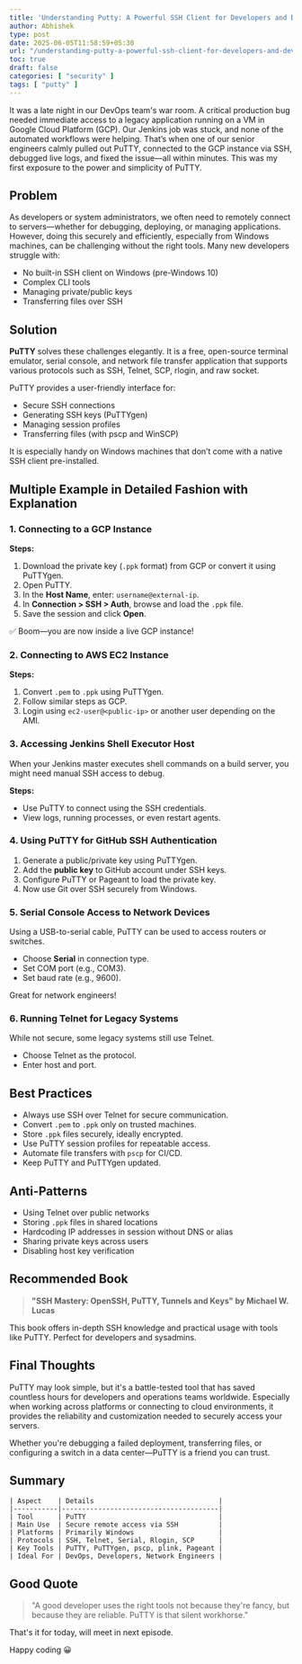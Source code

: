 ```yaml
---
title: 'Understanding Putty: A Powerful SSH Client for Developers and Devops'
author: Abhishek
type: post
date: 2025-06-05T11:58:59+05:30
url: "/understanding-putty-a-powerful-ssh-client-for-developers-and-devops/"
toc: true
draft: false
categories: [ "security" ]
tags: [ "putty" ]
---
```


It was a late night in our DevOps team's war room. A critical production bug needed immediate access to a legacy
application running on a VM in Google Cloud Platform (GCP). Our Jenkins job was stuck, and none of the automated
workflows were helping. That’s when one of our senior engineers calmly pulled out PuTTY, connected to the GCP instance
via SSH, debugged live logs, and fixed the issue—all within minutes. This was my first exposure to the power and
simplicity of PuTTY.

## Problem

As developers or system administrators, we often need to remotely connect to servers—whether for debugging, deploying,
or managing applications. However, doing this securely and efficiently, especially from Windows machines, can be
challenging without the right tools. Many new developers struggle with:

* No built-in SSH client on Windows (pre-Windows 10)
* Complex CLI tools
* Managing private/public keys
* Transferring files over SSH

## Solution

**PuTTY** solves these challenges elegantly. It is a free, open-source terminal emulator, serial console, and network
file transfer application that supports various protocols such as SSH, Telnet, SCP, rlogin, and raw socket.

PuTTY provides a user-friendly interface for:

* Secure SSH connections
* Generating SSH keys (PuTTYgen)
* Managing session profiles
* Transferring files (with pscp and WinSCP)

It is especially handy on Windows machines that don’t come with a native SSH client pre-installed.

## Multiple Example in Detailed Fashion with Explanation

### 1. Connecting to a GCP Instance

**Steps:**

1. Download the private key (`.ppk` format) from GCP or convert it using PuTTYgen.
2. Open PuTTY.
3. In the **Host Name**, enter: `username@external-ip`.
4. In **Connection > SSH > Auth**, browse and load the `.ppk` file.
5. Save the session and click **Open**.

✅ Boom—you are now inside a live GCP instance!

### 2. Connecting to AWS EC2 Instance

**Steps:**

1. Convert `.pem` to `.ppk` using PuTTYgen.
2. Follow similar steps as GCP.
3. Login using `ec2-user@<public-ip>` or another user depending on the AMI.

### 3. Accessing Jenkins Shell Executor Host

When your Jenkins master executes shell commands on a build server, you might need manual SSH access to debug.

**Steps:**

* Use PuTTY to connect using the SSH credentials.
* View logs, running processes, or even restart agents.

### 4. Using PuTTY for GitHub SSH Authentication

1. Generate a public/private key using PuTTYgen.
2. Add the **public key** to GitHub account under SSH keys.
3. Configure PuTTY or Pageant to load the private key.
4. Now use Git over SSH securely from Windows.

### 5. Serial Console Access to Network Devices

Using a USB-to-serial cable, PuTTY can be used to access routers or switches.

* Choose **Serial** in connection type.
* Set COM port (e.g., COM3).
* Set baud rate (e.g., 9600).

Great for network engineers!

### 6. Running Telnet for Legacy Systems

While not secure, some legacy systems still use Telnet.

* Choose Telnet as the protocol.
* Enter host and port.

## Best Practices

* Always use SSH over Telnet for secure communication.
* Convert `.pem` to `.ppk` only on trusted machines.
* Store `.ppk` files securely, ideally encrypted.
* Use PuTTY session profiles for repeatable access.
* Automate file transfers with `pscp` for CI/CD.
* Keep PuTTY and PuTTYgen updated.

## Anti-Patterns

* Using Telnet over public networks
* Storing `.ppk` files in shared locations
* Hardcoding IP addresses in session without DNS or alias
* Sharing private keys across users
* Disabling host key verification

## Recommended Book

> **"SSH Mastery: OpenSSH, PuTTY, Tunnels and Keys" by Michael W. Lucas**

This book offers in-depth SSH knowledge and practical usage with tools like PuTTY. Perfect for developers and sysadmins.

## Final Thoughts

PuTTY may look simple, but it's a battle-tested tool that has saved countless hours for developers and operations teams
worldwide. Especially when working across platforms or connecting to cloud environments, it provides the reliability and
customization needed to securely access your servers.

Whether you're debugging a failed deployment, transferring files, or configuring a switch in a data center—PuTTY is a
friend you can trust.

## Summary

```shell
| Aspect    | Details                               |
|-----------|---------------------------------------|
| Tool      | PuTTY                                 |
| Main Use  | Secure remote access via SSH          |
| Platforms | Primarily Windows                     |
| Protocols | SSH, Telnet, Serial, Rlogin, SCP      |
| Key Tools | PuTTY, PuTTYgen, pscp, plink, Pageant |
| Ideal For | DevOps, Developers, Network Engineers |
```
## Good Quote

> "A good developer uses the right tools not because they're fancy, but because they are reliable. PuTTY is that silent
> workhorse."



That's it for today, will meet in next episode.

Happy coding :grinning:
